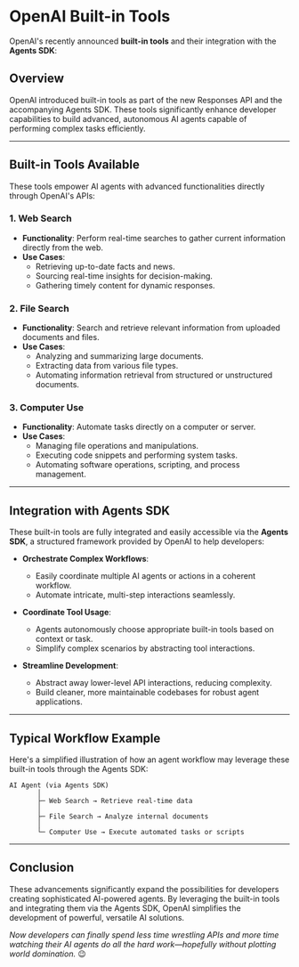 # OpenAI Built-in Tools

OpenAI's recently announced **built-in tools** and their integration with the **Agents SDK**:

## **Overview**
OpenAI introduced built-in tools as part of the new Responses API and the accompanying Agents SDK. These tools significantly enhance developer capabilities to build advanced, autonomous AI agents capable of performing complex tasks efficiently.

---

## **Built-in Tools Available**
These tools empower AI agents with advanced functionalities directly through OpenAI's APIs:

### 1. **Web Search**
- **Functionality**: Perform real-time searches to gather current information directly from the web.
- **Use Cases**:
  - Retrieving up-to-date facts and news.
  - Sourcing real-time insights for decision-making.
  - Gathering timely content for dynamic responses.

### 2. **File Search**
- **Functionality**: Search and retrieve relevant information from uploaded documents and files.
- **Use Cases**:
  - Analyzing and summarizing large documents.
  - Extracting data from various file types.
  - Automating information retrieval from structured or unstructured documents.

### 3. **Computer Use**
- **Functionality**: Automate tasks directly on a computer or server.
- **Use Cases**:
  - Managing file operations and manipulations.
  - Executing code snippets and performing system tasks.
  - Automating software operations, scripting, and process management.

---

## **Integration with Agents SDK**
These built-in tools are fully integrated and easily accessible via the **Agents SDK**, a structured framework provided by OpenAI to help developers:

- **Orchestrate Complex Workflows**:
  - Easily coordinate multiple AI agents or actions in a coherent workflow.
  - Automate intricate, multi-step interactions seamlessly.

- **Coordinate Tool Usage**:
  - Agents autonomously choose appropriate built-in tools based on context or task.
  - Simplify complex scenarios by abstracting tool interactions.

- **Streamline Development**:
  - Abstract away lower-level API interactions, reducing complexity.
  - Build cleaner, more maintainable codebases for robust agent applications.

---

## **Typical Workflow Example**
Here's a simplified illustration of how an agent workflow may leverage these built-in tools through the Agents SDK:

```plaintext
AI Agent (via Agents SDK)
       │
       ├─ Web Search → Retrieve real-time data
       │
       ├─ File Search → Analyze internal documents
       │
       └─ Computer Use → Execute automated tasks or scripts
```

---

## **Conclusion**
These advancements significantly expand the possibilities for developers creating sophisticated AI-powered agents. By leveraging the built-in tools and integrating them via the Agents SDK, OpenAI simplifies the development of powerful, versatile AI solutions.

*Now developers can finally spend less time wrestling APIs and more time watching their AI agents do all the hard work—hopefully without plotting world domination.* 😉